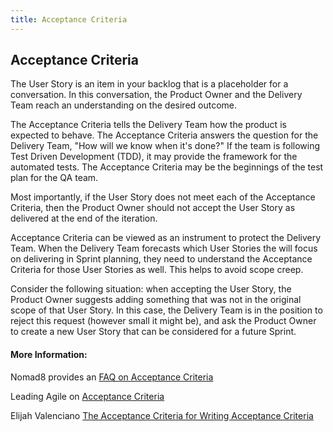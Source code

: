 ```yaml
---
title: Acceptance Criteria
---
```

## Acceptance Criteria

The User Story is an item in your backlog that is a placeholder for a conversation. In this conversation,
the Product Owner and the Delivery Team reach an understanding on the desired outcome.

The Acceptance Criteria tells the Delivery Team how the product is expected to behave. The Acceptance Criteria answers the question for the Delivery Team, "How will we know when it's done?"
If the team is following Test Driven Development (TDD), it may provide the framework for the automated tests.
The Acceptance Criteria may be the beginnings of the test plan for the QA team.

Most importantly, if the User Story does not meet each of the Acceptance Criteria, then the Product Owner should not accept the User Story as delivered at the end of the iteration.

Acceptance Criteria can be viewed as an instrument to protect the Delivery Team. When the Delivery Team forecasts which User Stories the will focus on delivering in Sprint planning, they need to understand the Acceptance Criteria for those User Stories as well. This helps to avoid scope creep.

Consider the following situation: when accepting the User Story, the Product Owner suggests adding something that was not in the original scope of that User Story. In this case, the Delivery Team is in the position to reject this request (however small it might be), and ask the Product Owner to create a new User Story that can be considered for a future Sprint. 


#### More Information:

Nomad8 provides an [FAQ on Acceptance Criteria](https://nomad8.com/acceptance_criteria/)

Leading Agile on [Acceptance Criteria](https://www.leadingagile.com/2014/09/acceptance-criteria/)

Elijah Valenciano [The Acceptance Criteria for Writing Acceptance Criteria](https://medium.freecodecamp.org/the-acceptance-criteria-for-writing-acceptance-criteria-6eae9d497814)
